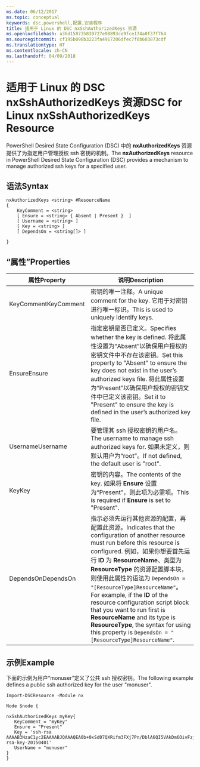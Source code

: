 ```yaml
---
ms.date: 06/12/2017
ms.topic: conceptual
keywords: dsc,powershell,配置,安装程序
title: 适用于 Linux 的 DSC nxSshAuthorizedKeys 资源
ms.openlocfilehash: a36d158735839727e98893ce9fce174a0f37f764
ms.sourcegitcommit: cf195b090b3223fa4917206dfec7f0b603873cdf
ms.translationtype: HT
ms.contentlocale: zh-CN
ms.lasthandoff: 04/09/2018
---
```

# <a name="dsc-for-linux-nxsshauthorizedkeys-resource"></a><span data-ttu-id="fcb77-103">适用于 Linux 的 DSC nxSshAuthorizedKeys 资源</span><span class="sxs-lookup"><span data-stu-id="fcb77-103">DSC for Linux nxSshAuthorizedKeys Resource</span></span>

<span data-ttu-id="fcb77-104">PowerShell Desired State Configuration (DSC) 中的 **nxAuthorizedKeys** 资源提供了为指定用户管理授权 ssh 密钥的机制。</span><span class="sxs-lookup"><span data-stu-id="fcb77-104">The **nxAuthorizedKeys** resource in PowerShell Desired State Configuration (DSC) provides a mechanism to manage authorized ssh keys for a specified user.</span></span>

## <a name="syntax"></a><span data-ttu-id="fcb77-105">语法</span><span class="sxs-lookup"><span data-stu-id="fcb77-105">Syntax</span></span>

```
nxAuthorizedKeys <string> #ResourceName
{
    KeyComment = <string>
    [ Ensure = <string> { Absent | Present }  ]
    [ Username = <string> ]
    [ Key = <string> ]
    [ DependsOn = <string[]> ]

}
```

## <a name="properties"></a><span data-ttu-id="fcb77-106">“属性”</span><span class="sxs-lookup"><span data-stu-id="fcb77-106">Properties</span></span>

|  <span data-ttu-id="fcb77-107">属性</span><span class="sxs-lookup"><span data-stu-id="fcb77-107">Property</span></span> |  <span data-ttu-id="fcb77-108">说明</span><span class="sxs-lookup"><span data-stu-id="fcb77-108">Description</span></span> |
|---|---|
| <span data-ttu-id="fcb77-109">KeyComment</span><span class="sxs-lookup"><span data-stu-id="fcb77-109">KeyComment</span></span>| <span data-ttu-id="fcb77-110">密钥的唯一注释。</span><span class="sxs-lookup"><span data-stu-id="fcb77-110">A unique comment for the key.</span></span> <span data-ttu-id="fcb77-111">它用于对密钥进行唯一标识。</span><span class="sxs-lookup"><span data-stu-id="fcb77-111">This is used to uniquely identify keys.</span></span>|
| <span data-ttu-id="fcb77-112">Ensure</span><span class="sxs-lookup"><span data-stu-id="fcb77-112">Ensure</span></span>| <span data-ttu-id="fcb77-113">指定密钥是否已定义。</span><span class="sxs-lookup"><span data-stu-id="fcb77-113">Specifies whether the key is defined.</span></span> <span data-ttu-id="fcb77-114">将此属性设置为“Absent”以确保用户授权的密钥文件中不存在该密钥。</span><span class="sxs-lookup"><span data-stu-id="fcb77-114">Set this property to "Absent" to ensure the key does not exist in the user’s authorized keys file.</span></span> <span data-ttu-id="fcb77-115">将此属性设置为“Present”以确保用户授权的密钥文件中已定义该密钥。</span><span class="sxs-lookup"><span data-stu-id="fcb77-115">Set it to "Present" to ensure the key is defined in the user’s authorized key file.</span></span>|
| <span data-ttu-id="fcb77-116">Username</span><span class="sxs-lookup"><span data-stu-id="fcb77-116">Username</span></span>| <span data-ttu-id="fcb77-117">要管理其 ssh 授权密钥的用户名。</span><span class="sxs-lookup"><span data-stu-id="fcb77-117">The username to manage ssh authorized keys for.</span></span> <span data-ttu-id="fcb77-118">如果未定义，则默认用户为“root”。</span><span class="sxs-lookup"><span data-stu-id="fcb77-118">If not defined, the default user is "root".</span></span>|
| <span data-ttu-id="fcb77-119">Key</span><span class="sxs-lookup"><span data-stu-id="fcb77-119">Key</span></span>| <span data-ttu-id="fcb77-120">密钥的内容。</span><span class="sxs-lookup"><span data-stu-id="fcb77-120">The contents of the key.</span></span> <span data-ttu-id="fcb77-121">如果将 **Ensure** 设置为“Present”，则此项为必需项。</span><span class="sxs-lookup"><span data-stu-id="fcb77-121">This is required if **Ensure** is set to "Present".</span></span>|
| <span data-ttu-id="fcb77-122">DependsOn</span><span class="sxs-lookup"><span data-stu-id="fcb77-122">DependsOn</span></span> | <span data-ttu-id="fcb77-123">指示必须先运行其他资源的配置，再配置此资源。</span><span class="sxs-lookup"><span data-stu-id="fcb77-123">Indicates that the configuration of another resource must run before this resource is configured.</span></span> <span data-ttu-id="fcb77-124">例如，如果你想要首先运行 **ID** 为 **ResourceName**、类型为 **ResourceType** 的资源配置脚本块，则使用此属性的语法为 `DependsOn = "[ResourceType]ResourceName"`。</span><span class="sxs-lookup"><span data-stu-id="fcb77-124">For example, if the **ID** of the resource configuration script block that you want to run first is **ResourceName** and its type is **ResourceType**, the syntax for using this property is `DependsOn = "[ResourceType]ResourceName"`.</span></span>|

## <a name="example"></a><span data-ttu-id="fcb77-125">示例</span><span class="sxs-lookup"><span data-stu-id="fcb77-125">Example</span></span>

<span data-ttu-id="fcb77-126">下面的示例为用户“monuser”定义了公共 ssh 授权密钥。</span><span class="sxs-lookup"><span data-stu-id="fcb77-126">The following example defines a public ssh authorized key for the user "monuser".</span></span>

```
Import-DSCResource -Module nx

Node $node {

nxSshAuthorizedKeys myKey{
   KeyComment = "myKey"
   Ensure = "Present"
   Key = 'ssh-rsa AAAAB3NzaC1yc2EAAAABJQAAAQEA0b+0xSd07QXRifm3FXj7Pn/DblA6QI5VAkDm6OivFzj3U6qGD1VJ6AAxWPCyMl/qhtpRtxZJDu/TxD8AyZNgc8aN2CljN1hOMbBRvH2q5QPf/nCnnJRaGsrxIqZjyZdYo9ZEEzjZUuMDM5HI1LA9B99k/K6PK2Bc1NLivpu7nbtVG2tLOQs+GefsnHuetsRMwo/+c3LtwYm9M0XfkGjYVCLO4CoFuSQpvX6AB3TedUy6NZ0iuxC0kRGg1rIQTwSRcw+McLhslF0drs33fw6tYdzlLBnnzimShMuiDWiT37WqCRovRGYrGCaEFGTG2e0CN8Co8nryXkyWc6NSDNpMzw== rsa-key-20150401'
   UserName = "monuser"
}
}
```